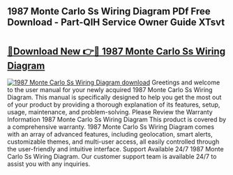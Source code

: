 ## 1987 Monte Carlo Ss Wiring Diagram PDf Free Download - Part-QIH Service Owner Guide XTsvt

# <h2><a href="http://dfm60l0.blite.top/?on=1987+Monte+Carlo+Ss+Wiring+Diagram">🔗Download New 👉🔴 1987 Monte Carlo Ss Wiring Diagram</a></h2>

[![1987 Monte Carlo Ss Wiring Diagram download](https://i.imgur.com/lujVjoI.png)](http://dfm60l0.blite.top/?on=1987+Monte+Carlo+Ss+Wiring+Diagram)
Greetings and welcome to the user manual for your newly acquired 1987 Monte Carlo Ss Wiring Diagram. This manual is specifically designed to help you get the most out of your product by providing a thorough explanation of its features, setup, usage, maintenance, and problem-solving. Please Review the Warranty Information 1987 Monte Carlo Ss Wiring Diagram This product is covered by a comprehensive warranty. 1987 Monte Carlo Ss Wiring Diagram comes with an array of advanced features, including geolocation, smart alerts, customizable themes, and multi-user access, all easily controlled through the user-friendly and intuitive interface. Support Available 24/7 1987 Monte Carlo Ss Wiring Diagram. Our customer support team is available 24/7 to assist you with any inquiries.
